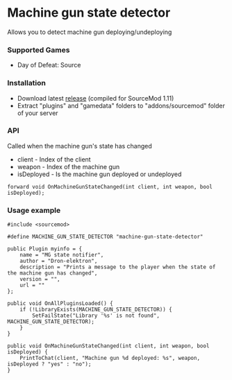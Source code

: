 # Machine gun state detector

Allows you to detect machine gun deploying/undeploying

### Supported Games

* Day of Defeat: Source

### Installation

* Download latest [release](https://github.com/dronelektron/machine-gun-state-detector/releases) (compiled for SourceMod 1.11)
* Extract "plugins" and "gamedata" folders to "addons/sourcemod" folder of your server

### API

Called when the machine gun's state has changed

* client - Index of the client
* weapon - Index of the machine gun
* isDeployed - Is the machine gun deployed or undeployed

```
forward void OnMachineGunStateChanged(int client, int weapon, bool isDeployed);
```

### Usage example

```
#include <sourcemod>

#define MACHINE_GUN_STATE_DETECTOR "machine-gun-state-detector"

public Plugin myinfo = {
    name = "MG state notifier",
    author = "Dron-elektron",
    description = "Prints a message to the player when the state of the machine gun has changed",
    version = "",
    url = ""
};

public void OnAllPluginsLoaded() {
    if (!LibraryExists(MACHINE_GUN_STATE_DETECTOR)) {
        SetFailState("Library '%s' is not found", MACHINE_GUN_STATE_DETECTOR);
    }
}

public void OnMachineGunStateChanged(int client, int weapon, bool isDeployed) {
    PrintToChat(client, "Machine gun %d deployed: %s", weapon, isDeployed ? "yes" : "no");
}
